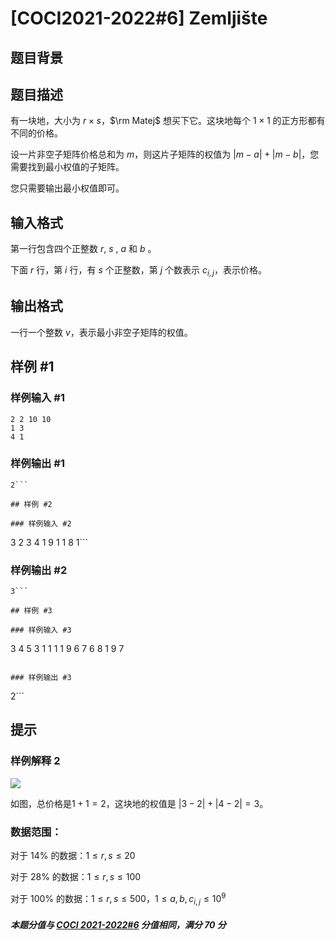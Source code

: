 # [COCI2021-2022#6] Zemljište

## 题目背景



## 题目描述

有一块地，大小为 $r \times s$，$\rm Matej$ 想买下它。这块地每个 $1\times1$ 的正方形都有不同的价格。  

设一片非空子矩阵价格总和为 $m$，则这片子矩阵的权值为 $|m-a|+|m-b|$，您需要找到最小权值的子矩阵。  

您只需要输出最小权值即可。


## 输入格式

第一行包含四个正整数 $r$, $s$ , $a$ 和 $b$ 。

下面 $r$ 行，第 $i$ 行，有 $s$ 个正整数，第 $j$ 个数表示 $c_{i,j}$，表示价格。

## 输出格式

一行一个整数 $v$，表示最小非空子矩阵的权值。

## 样例 #1

### 样例输入 #1
```
2 2 10 10
1 3
4 1
```

### 样例输出 #1

```
2```

## 样例 #2

### 样例输入 #2
```
3 2 3 4
1 9
1 1
8 1```

### 样例输出 #2

```
3```

## 样例 #3

### 样例输入 #3
```
3 4 5 3
1 1 1 1
9 6 7 6
8 1 9 7
```

### 样例输出 #3

```
2```

## 提示

### 样例解释 2  
![](https://cdn.luogu.com.cn/upload/image_hosting/2mzt4qih.png)

如图，总价格是$1 + 1 = 2$，这块地的权值是 $|3−2| + |4−2| =3$。

### 数据范围：

对于 $14\%$ 的数据：$1\le r,s\le20$

对于 $28\%$ 的数据：$1\le r,s\le100$

对于 $100\%$ 的数据：$1\le r,s\le500$，$1\le a,b,c_{i,j}\le10^9$

##### 本题分值与 [COCI 2021-2022#6](https://hsin.hr/coci/contest6_tasks.pdf) 分值相同，满分 $70$ 分
